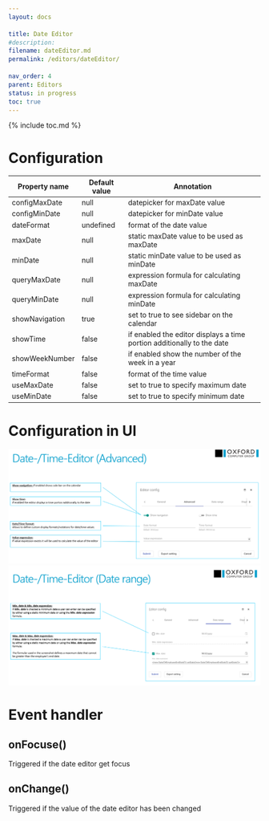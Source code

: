 ```yaml
---
layout: docs

title: Date Editor
#description:
filename: dateEditor.md
permalink: /editors/dateEditor/

nav_order: 4
parent: Editors
status: in progress
toc: true
---
```


{% include toc.md %}


# Configuration

|Property name| Default value | Annotation |
|--|--|--|
|configMaxDate|null|datepicker for maxDate value|
|configMinDate|null|datepicker for minDate value|
|dateFormat|undefined|format of the date value|
|maxDate|null|static maxDate value to be used as maxDate|
|minDate|null|static minDate value to be used as minDate|
|queryMaxDate|null|expression formula for calculating maxDate|
|queryMinDate|null|expression formula for calculating minDate|
|showNavigation|true|set to true to see sidebar on the calendar|
|showTime|false|if enabled the editor displays a time portion additionally to the date|
|showWeekNumber|false|if enabled show the number of the week in a year|
|timeFormat|false|format of the time value|
|useMaxDate|false|set to true to specify maximum date|
|useMinDate|false|set to true to specify minimum date|


# Configuration in UI

![image.png](/img/image-8a32a199-3288-4843-93d1-baba1a2371a0.png)
![image.png](/img/image-1b44de62-ee5c-46d5-8807-8bb502d80db0.png)

# Event handler

## onFocuse()

Triggered if the date editor get focus

## onChange()

Triggered if the value of the date editor has been changed
